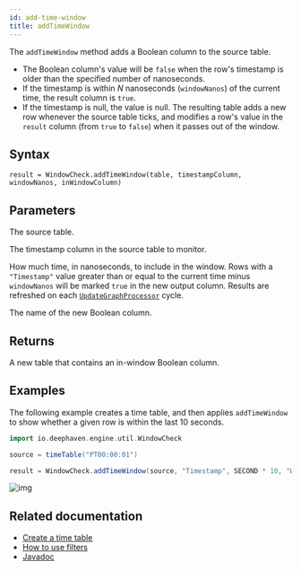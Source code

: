 ```yaml
---
id: add-time-window
title: addTimeWindow
---
```


The `addTimeWindow` method adds a Boolean column to the source table.

- The Boolean column's value will be `false` when the row's timestamp is older than the specified number of nanoseconds.
- If the timestamp is within _N_ nanoseconds (`windowNanos`) of the current time, the result column is `true`.
- If the timestamp is null, the value is null.
  The resulting table adds a new row whenever the source table ticks, and modifies a row's value in the `result` column (from `true` to `false`) when it passes out of the window.

## Syntax

```
result = WindowCheck.addTimeWindow(table, timestampColumn, windowNanos, inWindowColumn)
```

## Parameters

<ParamTable>
<Param name="table" type="QueryTable">

The source table.

</Param>
<Param name="timestampColumn" type="String">

The timestamp column in the source table to monitor.

</Param>
<Param name="windowNanos" type="long">

How much time, in nanoseconds, to include in the window.
Rows with a `"Timestamp"` value greater than or equal to the current time minus `windowNanos` will be marked `true` in the new output column.
Results are refreshed on each [`UpdateGraphProcessor`](https://deephaven.io/core/javadoc/io/deephaven/engine/updategraph/UpdateGraphProcessor.html) cycle.

</Param>
<Param name="inWindowColumn" type="String">

The name of the new Boolean column.

</Param>
</ParamTable>

## Returns

A new table that contains an in-window Boolean column.

## Examples

The following example creates a time table, and then applies `addTimeWindow` to show whether a given row is within the last 10 seconds.

```groovy order=null ticking-table
import io.deephaven.engine.util.WindowCheck

source = timeTable("PT00:00:01")

result = WindowCheck.addTimeWindow(source, "Timestamp", SECOND * 10, "WithinLast10Seconds")
```

![img](../../assets/reference/WindowCheck.gif)

## Related documentation

- [Create a time table](../table-operations/create/timeTable.md)
- [How to use filters](../../how-to-guides/use-filters.md)
- [Javadoc](https://deephaven.io/core/javadoc/io/deephaven/engine/util/WindowCheck.html)
